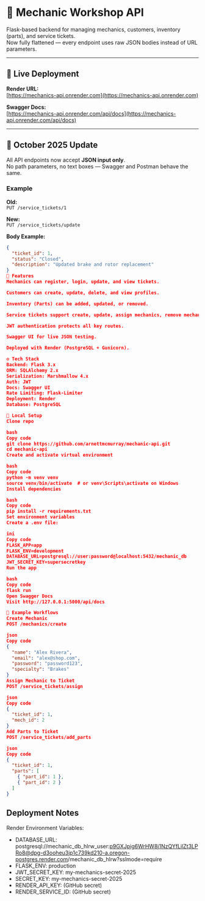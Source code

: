 # 🧰 Mechanic Workshop API

Flask-based backend for managing mechanics, customers, inventory (parts), and service tickets.  
Now fully flattened — every endpoint uses raw JSON bodies instead of URL parameters.

---

## 🚀 Live Deployment

**Render URL:**  
[https://mechanics-api.onrender.com](https://mechanics-api.onrender.com)

**Swagger Docs:**  
[https://mechanics-api.onrender.com/api/docs](https://mechanics-api.onrender.com/api/docs)

---

## 🔄 October 2025 Update

All API endpoints now accept **JSON input only**.  
No path parameters, no text boxes — Swagger and Postman behave the same.

### Example

**Old:**  
`PUT /service_tickets/1`

**New:**  
`PUT /service_tickets/update`

**Body Example:**

```json
{
  "ticket_id": 1,
  "status": "Closed",
  "description": "Updated brake and rotor replacement"
}
🧩 Features
Mechanics can register, login, update, and view tickets.

Customers can create, update, delete, and view profiles.

Inventory (Parts) can be added, updated, or removed.

Service tickets support create, update, assign mechanics, remove mechanics, and add parts.

JWT authentication protects all key routes.

Swagger UI for live JSON testing.

Deployed with Render (PostgreSQL + Gunicorn).

⚙️ Tech Stack
Backend: Flask 3.x
ORM: SQLAlchemy 2.x
Serialization: Marshmallow 4.x
Auth: JWT
Docs: Swagger UI
Rate Limiting: Flask-Limiter
Deployment: Render
Database: PostgreSQL

🧰 Local Setup
Clone repo

bash
Copy code
git clone https://github.com/arnettmcmurray/mechanic-api.git
cd mechanic-api
Create and activate virtual environment

bash
Copy code
python -m venv venv
source venv/bin/activate  # or venv\Scripts\activate on Windows
Install dependencies

bash
Copy code
pip install -r requirements.txt
Set environment variables
Create a .env file:

ini
Copy code
FLASK_APP=app
FLASK_ENV=development
DATABASE_URL=postgresql://user:password@localhost:5432/mechanic_db
JWT_SECRET_KEY=supersecretkey
Run the app

bash
Copy code
flask run
Open Swagger Docs
Visit http://127.0.0.1:5000/api/docs

🧠 Example Workflows
Create Mechanic
POST /mechanics/create

json
Copy code
{
  "name": "Alex Rivera",
  "email": "alex@shop.com",
  "password": "password123",
  "specialty": "Brakes"
}
Assign Mechanic to Ticket
POST /service_tickets/assign

json
Copy code
{
  "ticket_id": 1,
  "mech_id": 2
}
Add Parts to Ticket
POST /service_tickets/add_parts

json
Copy code
{
  "ticket_id": 1,
  "parts": [
    { "part_id": 1 },
    { "part_id": 2 }
  ]
}
```

## Deployment Notes

Render Environment Variables:

- DATABASE_URL: postgresql://mechanic_db_hlrw_user:p9GXJpig6WrHW8j1NzQYfLilZt3LPRo8@dpg-d3ooheu3jp1c739kd210-a.oregon-postgres.render.com/mechanic_db_hlrw?sslmode=require
- FLASK_ENV: production
- JWT_SECRET_KEY: my-mechanics-secret-2025
- SECRET_KEY: my-mechanics-secret-2025
- RENDER_API_KEY: (GitHub secret)
- RENDER_SERVICE_ID: (GitHub secret)
